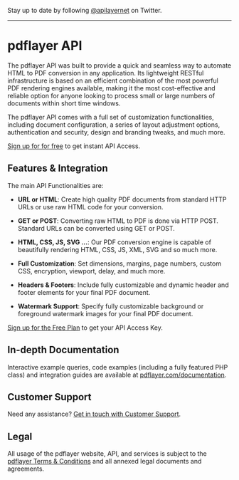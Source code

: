 Stay up to date by following [@apilayernet](https://twitter.com/apilayernet) on Twitter.
_________

# pdflayer API

The pdflayer API was built to provide a quick and seamless way to automate HTML to PDF conversion in any application. Its lightweight RESTful infrastructure is based on an efficient combination of the most powerful PDF rendering engines available, making it the most cost-effective and reliable option for anyone looking to process small or large numbers of documents within short time windows.

The pdflayer API comes with a full set of customization functionalities, including document configuration, a series of layout adjustment options, authentication and security, design and branding tweaks, and much more.

[Sign up for for free](https://pdflayer.com/product) to get instant API Access.

## Features & Integration

The main API Functionalities are:

* **URL or HTML**:
Create high quality PDF documents from standard HTTP URLs or use raw HTML code for your conversion.

* **GET or POST**:
Converting raw HTML to PDF is done via HTTP POST. Standard URLs can be converted using GET or POST.

* **HTML, CSS, JS, SVG ...**:
Our PDF conversion engine is capable of beautifully rendering HTML, CSS, JS, XML, SVG and so much more.

* **Full Customization**:
Set dimensions, margins, page numbers, custom CSS, encryption, viewport, delay, and much more.

* **Headers & Footers**:
Include fully customizable and dynamic header and footer elements for your final PDF document.

* **Watermark Support**:
Specify fully customizable background or foreground watermark images for your final PDF document.

[Sign up for the Free Plan](https://pdflayer.com/product) to get your API Access Key.

## In-depth Documentation

Interactive example queries, code examples (including a fully featured PHP class) and integration guides are available at [pdflayer.com/documentation](https://pdflayer.com/documentation).

## Customer Support
Need any assistance? [Get in touch with Customer Support](mailto:support@apilayer.com?subject=[pdflayer]).

## Legal

All usage of the pdflayer website, API, and services is subject to the [pdflayer Terms & Conditions](https://pdflayer.com/terms) and all annexed legal documents and agreements.
